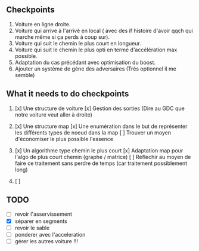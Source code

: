 ## Checkpoints

1. Voiture en ligne droite.
2. Voiture qui arrive à l'arrivé en local 
( avec des if histoire d'avoir qqch qui marche même si ça perds à coup sur).
3. Voiture qui suit le chemin le plus court en longueur.
4. Voiture qui suit le chemin le plus opti en terme d'accélération max possible.
5. Adaptation du cas précédant avec optimisation du boost.
6. Ajouter un système de gène des adversaires (Très optionnel il me semble)

## What it needs to do checkpoints

1.  [x] Une structure de voiture
    [x] Gestion des sorties (Dire au GDC que notre voiture veut aller à droite)

2.  [x] Une structure map 
    [x] Une enumération dans le but de représenter les différents types de noeud dans la map
    [ ] Trouver un moyen d'économiser le plus possible l'essence

3.  [x] Un algorithme type chemin le plus court
    [x] Adaptation map pour l'algo de plus court chemin (graphe / matrice)
    [ ] Réflechir au moyen de faire ce traitement sans perdre de temps (car traitement possiblement long)

4.  [ ] 
 

## TODO

- [ ] revoir l'asservissement
- [x] séparer en segments
- [ ] revoir le sable
- [ ] ponderer avec l'acceleration
- [ ] gérer les autres voiture !!!